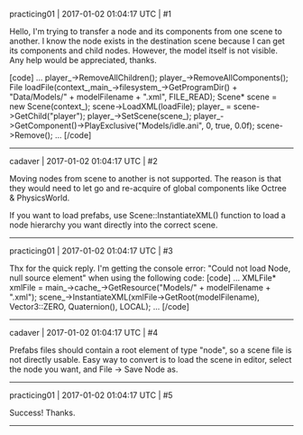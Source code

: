 practicing01 | 2017-01-02 01:04:17 UTC | #1

Hello, I'm trying to transfer a node and its components from one scene to another.  I know the node exists in the destination scene because I can get its components and child nodes.  However, the model itself is not visible.  Any help would be appreciated, thanks.

[code]
...
	player_->RemoveAllChildren();
	player_->RemoveAllComponents();
	File loadFile(context_,main_->filesystem_->GetProgramDir()
			+ "Data/Models/" + modelFilename + ".xml", FILE_READ);
	Scene* scene = new Scene(context_);
	scene->LoadXML(loadFile);
	player_ = scene->GetChild("player");
	player_->SetScene(scene_);
	player_->GetComponent<AnimationController>()->PlayExclusive("Models/idle.ani", 0, true, 0.0f);
	scene->Remove();
...
[/code]

-------------------------

cadaver | 2017-01-02 01:04:17 UTC | #2

Moving nodes from scene to another is not supported. The reason is that they would need to let go and re-acquire of global components like Octree & PhysicsWorld.

If you want to load prefabs, use Scene::InstantiateXML() function to load a node hierarchy you want directly into the correct scene.

-------------------------

practicing01 | 2017-01-02 01:04:17 UTC | #3

Thx for the quick reply.  I'm getting the console error: "Could not load Node, null source element"  when using the following code:
[code]
...
XMLFile* xmlFile = main_->cache_->GetResource<XMLFile>("Models/" + modelFilename + ".xml");
scene_->InstantiateXML(xmlFile->GetRoot(modelFilename), Vector3::ZERO, Quaternion(), LOCAL);
...
[/code]

-------------------------

cadaver | 2017-01-02 01:04:17 UTC | #4

Prefabs files should contain a root element of type "node", so a scene file is not directly usable. Easy way to convert is to load the scene in editor, select the node you want, and File -> Save Node as.

-------------------------

practicing01 | 2017-01-02 01:04:17 UTC | #5

Success! Thanks.

-------------------------

